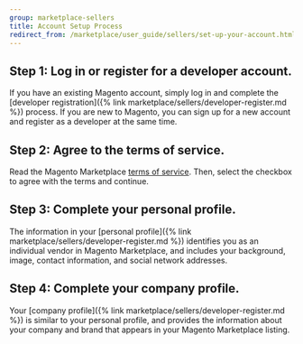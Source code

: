```yaml
---
group: marketplace-sellers
title: Account Setup Process
redirect_from: /marketplace/user_guide/sellers/set-up-your-account.html
---
```


## Step 1: Log in or register for a developer account.

If you have an existing Magento account, simply log in and complete the [developer registration]({% link marketplace/sellers/developer-register.md %}) process. If you are new to Magento, you can sign up for a new account and register as a developer at the same time.

## Step 2: Agree to the terms of service.

Read the Magento Marketplace [terms of service](https://magento.com/legal/terms/marketplace-xcelerate). Then, select the checkbox to agree with the terms and continue.

## Step 3: Complete your personal profile.

The information in your [personal profile]({% link marketplace/sellers/developer-register.md %}) identifies you as an individual vendor in Magento Marketplace, and includes your background, image, contact information, and social network addresses.

## Step 4: Complete your company profile.

Your [company profile]({% link marketplace/sellers/developer-register.md %}) is similar to your personal profile, and provides the information about your company and brand that appears in your Magento Marketplace listing.

